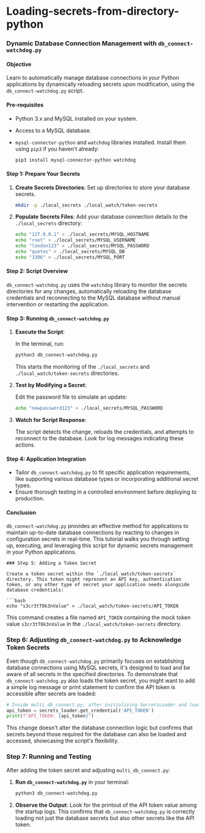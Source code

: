 # Loading-secrets-from-directory-python

### Dynamic Database Connection Management with `db_connect-watchdog.py`

#### Objective

Learn to automatically manage database connections in your Python applications by dynamically reloading secrets upon modification, using the `db_connect-watchdog.py` script.

#### Pre-requisites

- Python 3.x and MySQL installed on your system.
- Access to a MySQL database.
- `mysql-connector-python` and `watchdog` libraries installed. Install them using `pip3` if you haven't already:

    ```bash
    pip3 install mysql-connector-python watchdog
    ```

#### Step 1: Prepare Your Secrets

1. **Create Secrets Directories**: Set up directories to store your database secrets.

    ```bash
    mkdir -p ./local_secrets ./local_watch/token-secrets
    ```

2. **Populate Secrets Files**: Add your database connection details to the `./local_secrets` directory:

    ```bash
    echo "127.0.0.1" > ./local_secrets/MYSQL_HOSTNAME
    echo "root" > ./local_secrets/MYSQL_USERNAME
    echo "london123" > ./local_secrets/MYSQL_PASSWORD
    echo "quotes" > ./local_secrets/MYSQL_DB
    echo "3306" > ./local_secrets/MYSQL_PORT
    ```

#### Step 2: Script Overview

`db_connect-watchdog.py` uses the `watchdog` library to monitor the secrets directories for any changes, automatically reloading the database credentials and reconnecting to the MySQL database without manual intervention or restarting the application.

#### Step 3: Running `db_connect-watchdog.py`

1. **Execute the Script**:

    In the terminal, run:

    ```bash
    python3 db_connect-watchdog.py
    ```

    This starts the monitoring of the `./local_secrets` and `./local_watch/token-secrets` directories.

2. **Test by Modifying a Secret**:

    Edit the password file to simulate an update:

    ```bash
    echo "newpassword123" > ./local_secrets/MYSQL_PASSWORD
    ```

3. **Watch for Script Response**:

    The script detects the change, reloads the credentials, and attempts to reconnect to the database. Look for log messages indicating these actions.

#### Step 4: Application Integration

- Tailor `db_connect-watchdog.py` to fit specific application requirements, like supporting various database types or incorporating additional secret types.
- Ensure thorough testing in a controlled environment before deploying to production.

#### Conclusion

`db_connect-watchdog.py` provides an effective method for applications to maintain up-to-date database connections by reacting to changes in configuration secrets in real-time. This tutorial walks you through setting up, executing, and leveraging this script for dynamic secrets management in your Python applications.

```
### Step 5: Adding a Token Secret

Create a token secret within the `./local_watch/token-secrets` directory. This token might represent an API key, authentication token, or any other type of secret your application needs alongside database credentials:

```bash
echo "s3cr3tT0k3nValue" > ./local_watch/token-secrets/API_TOKEN
```

This command creates a file named `API_TOKEN` containing the mock token value `s3cr3tT0k3nValue` in the `./local_watch/token-secrets` directory.

### Step 6: Adjusting `db_connect-watchdog.py` to Acknowledge Token Secrets

Even though `db_connect-watchdog.py` primarily focuses on establishing database connections using MySQL secrets, it's designed to load and be aware of all secrets in the specified directories. To demonstrate that `db_connect-watchdog.py` also loads the token secret, you might want to add a simple log message or print statement to confirm the API token is accessible after secrets are loaded:

```python
# Inside multi_db_connect.py, after initializing SecretsLoader and loading secrets
api_token = secrets_loader.get_credential('API_TOKEN')
print(f"API_TOKEN: {api_token}")
```

This change doesn't alter the database connection logic but confirms that secrets beyond those required for the database can also be loaded and accessed, showcasing the script's flexibility.

### Step 7: Running and Testing

After adding the token secret and adjusting `multi_db_connect.py`:

1. **Run `db_connect-watchdog.py`** in your terminal:

    ```bash
    python3 db_connect-watchdog.py
    ```

2. **Observe the Output**: Look for the printout of the API token value among the startup logs. This confirms that `db_connect-watchdog.py` is correctly loading not just the database secrets but also other secrets like the API token.

